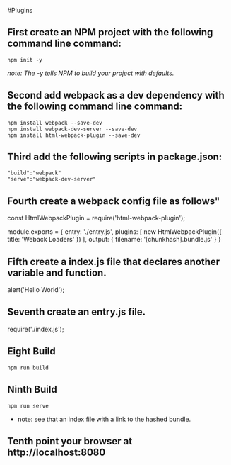 #Plugins


## First create an NPM project with the following command line command:

    npm init -y

*note: The -y tells NPM to build your project with defaults.*

## Second add webpack as a dev dependency with the following command line command:

    npm install webpack --save-dev
    npm install webpack-dev-server --save-dev
    npm install html-webpack-plugin --save-dev

## Third add the following scripts in package.json:

    "build":"webpack"
    "serve":"webpack-dev-server"

## Fourth create a webpack config file as follows"

const HtmlWebpackPlugin = require('html-webpack-plugin');

module.exports =
{
    entry: './entry.js',
    plugins: [
     new HtmlWebpackPlugin({
       title: 'Weback Loaders'
     })
   ],
    output: { filename: '[chunkhash].bundle.js' }
}

## Fifth create a index.js file that declares another variable and function.

  alert('Hello World');

## Seventh create an entry.js file.

require('./index.js');

## Eight Build

    npm run build

## Ninth Build

    npm run serve

* note: see that an index file with a link to the hashed bundle.

## Tenth point your browser at http://localhost:8080
